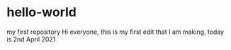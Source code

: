 # hello-world
my first repository
Hi everyone, this is my first edit that I am making,
today is 2nd April 2021

